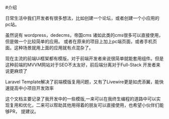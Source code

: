 #介绍

日常生活中我们开发者有很多想法，比如创建一个论坛，或者创建一个小应用的pc站。

虽然说有 wordpress，dedecms，帝国cms 诸如此类的cms很多可以直接使用，但是做一个比较简单的应用。
或者在原来的项目上加上pc端页面，或者手机页面。这种场景就用上面的应用就有点混杂了。

现在主流的前端Ui框架都有模版，对于前端开发者来说很简单就能套用组件。但是这种前端的MVVM网站对于SEO不太友好，前后端分离对于Full-Stack 开发者来说更麻烦了

Laravel Template解决了前端模版复用问题，又有了Livewire更是如虎添翼，能快速提高中小项目开发效率

这个文档主要记录了我开发中的一些模版,一来可以在我终生编程的道路中可以实现复用和优化，二来可以帮助其他用得着的朋友可以直接使用，也希望小伙伴们能够PR， 提建议。
